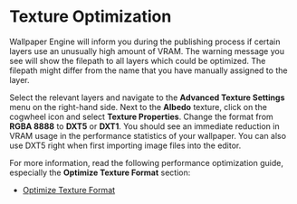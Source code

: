 # Texture Optimization

Wallpaper Engine will inform you during the publishing process if certain layers use an unusually high amount of VRAM. The warning message you see will show the filepath to all layers which could be optimized. The filepath might differ from the name that you have manually assigned to the layer.

Select the relevant layers and navigate to the **Advanced Texture Settings** menu on the right-hand side. Next to the **Albedo** texture, click on the cogwheel icon and select **Texture Properties**.  Change the format from **RGBA 8888** to **DXT5** or **DXT1**. You should see an immediate reduction in VRAM usage in the performance statistics of your wallpaper. You can also use DXT5 right when first importing image files into the editor.

For more information, read the following performance optimization guide, especially the **Optimize Texture Format** section:

* [Optimize Texture Format](/en/scene/performance/texture.html#optimize-texture-format)